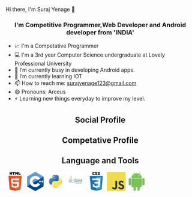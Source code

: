  Hi there, I'm Suraj Yenage 👋
 
 <h3 align="center">I'm Competitive Programmer,Web Developer and Android developer from 'INDIA'</h3>
 
- 📈 I'm a Competative Programmer
- 💻 I'm a 3rd year Computer Science undergraduate at Lovely Professional University
- 🔭 I’m currently busy in developing Android apps.
- 🌱 I’m currently learning IOT
- 📫 How to reach me: surajyenage123@gmail.com
- 😄 Pronouns: Arceus
- ⚡ Learning new things everyday to improve my level.

<h2 align='center'>Social Profile</h2>

<h2 align='center'>Competative Profile</h2>

<h2 align='center'>Language and Tools</h2>
<p>
<img height="50" width="50" src="https://raw.githubusercontent.com/github/explore/80688e429a7d4ef2fca1e82350fe8e3517d3494d/topics/html/html.png" />
<img height="50" width="50" src="https://raw.githubusercontent.com/github/explore/80688e429a7d4ef2fca1e82350fe8e3517d3494d/topics/cpp/cpp.png"/>
 <img height="50" width="50" src="https://raw.githubusercontent.com/github/explore/80688e429a7d4ef2fca1e82350fe8e3517d3494d/topics/python/python.png"/>
 <img height="50" width="50" src="https://raw.githubusercontent.com/github/explore/80688e429a7d4ef2fca1e82350fe8e3517d3494d/topics/java/java.png"/>
 <img height="50" width="50" src="https://raw.githubusercontent.com/github/explore/80688e429a7d4ef2fca1e82350fe8e3517d3494d/topics/css/css.png"/>
 <img height="50" width="50" src="https://raw.githubusercontent.com/github/explore/80688e429a7d4ef2fca1e82350fe8e3517d3494d/topics/javascript/javascript.png"/>
  <img height="50" width="50" src="https://raw.githubusercontent.com/github/explore/80688e429a7d4ef2fca1e82350fe8e3517d3494d/topics/android/android.png"/>
</p>


